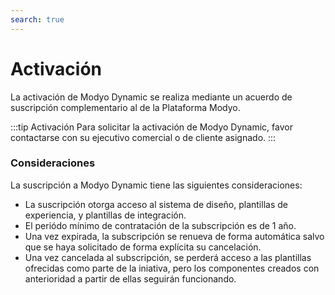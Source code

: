 ```yaml
---
search: true
---
```


# Activación

La activación de Modyo Dynamic se realiza mediante un acuerdo de suscripción complementario al de la Plataforma Modyo.

:::tip Activación
Para solicitar la activación de Modyo Dynamic, favor contactarse con su ejecutivo comercial o de cliente asignado.
:::

### Consideraciones
La suscripción a Modyo Dynamic tiene las siguientes consideraciones:
- La suscripción otorga acceso al sistema de diseño, plantillas de experiencia, y plantillas de integración.
- El periódo mínimo de contratación de la subscripción es de 1 año.
- Una vez expirada, la subscripción se renueva de forma automática salvo que se haya solicitado de forma explícita su cancelación.
- Una vez cancelada al subscripción, se perderá acceso a las plantillas ofrecidas como parte de la iniativa, pero los componentes creados con anterioridad a partir de ellas seguirán funcionando.

